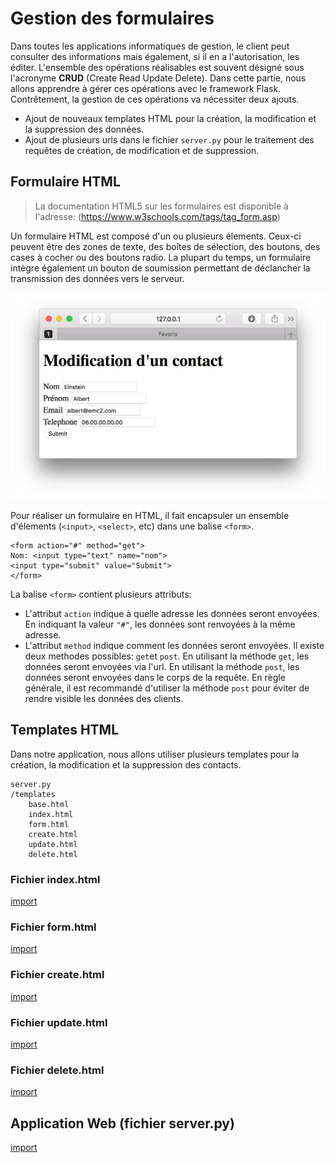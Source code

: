# Gestion des formulaires

Dans toutes les applications informatiques de gestion, le client peut consulter des informations mais également, si il en a l'autorisation, les éditer. L'ensemble des opérations réalisables est souvent désigné sous l'acronyme **CRUD** (Create Read Update Delete). Dans cette partie, nous allons apprendre à gérer ces opérations avec le framework Flask. Contrêtement, la gestion de ces opérations va nécessiter deux ajouts.

* Ajout de nouveaux templates HTML pour la création, la modification et la suppression des données.
* Ajout de plusieurs urls dans le fichier `server.py` pour le traitement des requêtes de création, de modification et de suppression.

## Formulaire HTML

> La documentation HTML5 sur les formulaires est disponible à l'adresse: (https://www.w3schools.com/tags/tag_form.asp)

Un formulaire HTML est composé d'un ou plusieurs élements. Ceux-ci peuvent être des zones de texte, des boîtes de sélection, des boutons, des cases à cocher ou des boutons radio. La plupart du temps, un formulaire intègre également un bouton de soumission permettant de déclancher la transmission des données vers le serveur.

![Formulaire HTML](img/formulaire.png)

Pour réaliser un formulaire en HTML, il fait encapsuler un ensemble d'élements (`<input>`, `<select>`, etc) dans une balise `<form>`. 

```
<form action="#" method="get">
Nom: <input type="text" name="nom">
<input type="submit" value="Submit">
</form>
```

La balise `<form>` contient plusieurs attributs:
* L'attribut `action` indique à quelle adresse les données seront envoyées. En indiquant la valeur `"#"`, les données sont renvoyées à la même adresse.
* L'attribut `method` indique comment les données seront envoyées. Il existe deux methodes possibles: `get`et `post`. En utilisant la méthode `get`, les données seront envoyées via l'url. En utilisant la méthode `post`, les données seront envoyées dans le corps de la requête. En règle générale, il est recommandé d'utiliser la méthode `post` pour éviter de rendre visible les données des clients.

## Templates HTML

Dans notre application, nous allons utiliser plusieurs templates pour la création, la modification et la suppression des contacts. 

```
server.py
/templates
    base.html
    index.html
    form.html
    create.html
    update.html
    delete.html
```

### Fichier index.html

[import](./src/src4/templates/index.html)

### Fichier form.html

[import](./src/src4/templates/form.html)

### Fichier create.html

[import](./src/src4/templates/create.html)

### Fichier update.html

[import](./src/src4/templates/update.html)

### Fichier delete.html

[import](./src/src4/templates/delete.html)

## Application Web (fichier server.py)

[import](./src/src4/server.py)
